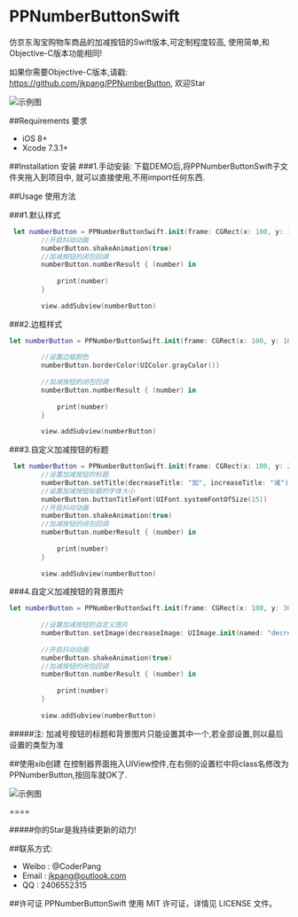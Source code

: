 # PPNumberButtonSwift
仿京东淘宝购物车商品的加减按钮的Swift版本,可定制程度较高, 使用简单,和Objective-C版本功能相同!

如果你需要Objective-C版本,请戳: https://github.com/jkpang/PPNumberButton, 欢迎Star

![示例图](https://github.com/jkpang/PPNumberButton/blob/master/PPNumberButton.gif)

##Requirements 要求
* iOS 8+
* Xcode 7.3.1+

##Installation 安装
###1.手动安装:
下载DEMO后,将PPNumberButtonSwift子文件夹拖入到项目中, 就可以直接使用,不用import任何东西.

##Usage 使用方法

###1.默认样式

```swift
 let numberButton = PPNumberButtonSwift.init(frame: CGRect(x: 100, y: 100, width: 110, height: 30))
        //开启抖动动画
        numberButton.shakeAnimation(true)
        //加减按钮的闭包回调
        numberButton.numberResult { (number) in
            
            print(number)
        }
        
        view.addSubview(numberButton)
```
###2.边框样式

```swift
let numberButton = PPNumberButtonSwift.init(frame: CGRect(x: 100, y: 160, width: 200, height: 30))
        
        //设置边框颜色
        numberButton.borderColor(UIColor.grayColor())
        
        //加减按钮的闭包回调
        numberButton.numberResult { (number) in
            
            print(number)
        }
        
        view.addSubview(numberButton)
```
###3.自定义加减按钮的标题

```swift
 let numberButton = PPNumberButtonSwift.init(frame: CGRect(x: 100, y: 220, width: 150, height: 44))
        //设置加减按钮的标题
        numberButton.setTitle(decreaseTitle: "加", increaseTitle: "减")
        //设置加减按钮标题的字体大小
        numberButton.buttonTitleFont(UIFont.systemFontOfSize(15))
        //开启抖动动画
        numberButton.shakeAnimation(true)
        //加减按钮的闭包回调
        numberButton.numberResult { (number) in
            
            print(number)
        }
        
        view.addSubview(numberButton)

```
###4.自定义加减按钮的背景图片

```swift
let numberButton = PPNumberButtonSwift.init(frame: CGRect(x: 100, y: 300, width: 100, height: 30))
        
        //设置加减按钮的自定义图片
        numberButton.setImage(decreaseImage: UIImage.init(named: "decrease_highlight")!, increaseImage: UIImage.init(named: "timeline_relationship_icon_addattention-1")!)
        
        //开启抖动动画
        numberButton.shakeAnimation(true)
        //加减按钮的闭包回调
        numberButton.numberResult { (number) in
            
            print(number)
        }
        
        view.addSubview(numberButton)


```
#####注: 加减号按钮的标题和背景图片只能设置其中一个,若全部设置,则以最后设置的类型为准

##使用xib创建
在控制器界面拖入UIView控件,在右侧的设置栏中将class名修改为PPNumberButton,按回车就OK了.

![示例图](https://github.com/jkpang/PPNumberButton/blob/master/photo.png)

====

#####你的Star是我持续更新的动力!

##联系方式:
* Weibo : @CoderPang
* Email : jkpang@outlook.com
* QQ : 2406552315

##许可证
PPNumberButtonSwift 使用 MIT 许可证，详情见 LICENSE 文件。


